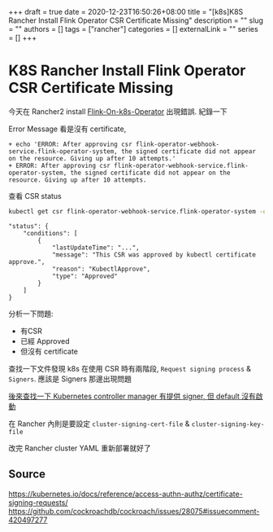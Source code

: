 +++ 
draft = true
date = 2020-12-23T16:50:26+08:00
title = "[k8s]K8S Rancher Install Flink Operator CSR Certificate Missing"
description = ""
slug = ""
authors = []
tags = ["rancher"]
categories = []
externalLink = ""
series = []
+++

# K8S Rancher Install Flink Operator CSR Certificate Missing

今天在 Rancher2 install [Flink-On-k8s-Operator](https://github.com/GoogleCloudPlatform/flink-on-k8s-operator) 出現錯誤. 紀錄一下


Error Message 看是沒有 certificate,

```
+ echo 'ERROR: After approving csr flink-operator-webhook-service.flink-operator-system, the signed certificate did not appear on the resource. Giving up after 10 attempts.'         
+ ERROR: After approving csr flink-operator-webhook-service.flink-operator-system, the signed certificate did not appear on the resource. Giving up after 10 attempts.                  
```

查看 CSR status

```bash
kubectl get csr flink-operator-webhook-service.flink-operator-system -o 'jsonpath={.status}'
```

```
"status": {
    "conditions": [
        {
            "lastUpdateTime": "...",
            "message": "This CSR was approved by kubectl certificate approve.",
            "reason": "KubectlApprove",
            "type": "Approved"
        }                                                    
    ]
}
```

分析一下問題:

* 有CSR
* 已經 Approved
* 但沒有 certificate

查找一下文件發現 k8s 在使用 CSR 時有兩階段, `Request signing process` & `Signers`. 應該是 Signers 那邊出現問題

[後來查找一下 Kubernetes controller manager 有提供 signer, 但 default 沒有啟動](https://kubernetes.io/docs/tasks/tls/managing-tls-in-a-cluster/#a-note-to-cluster-administrators)

在 Rancher 內則是要設定 `cluster-signing-cert-file` & `cluster-signing-key-file`

改完 Rancher cluster YAML 重新部署就好了

## Source

https://kubernetes.io/docs/reference/access-authn-authz/certificate-signing-requests/
https://github.com/cockroachdb/cockroach/issues/28075#issuecomment-420497277
